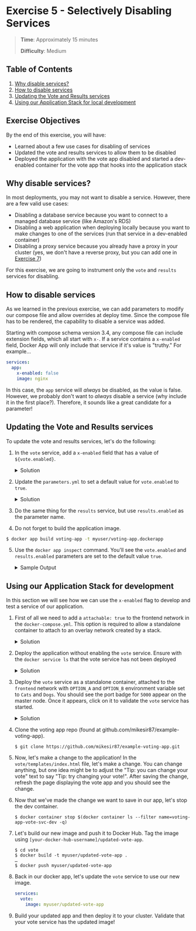 # Exercise 5 - Selectively Disabling Services

> **Time**: Approximately 15 minutes
>
> **Difficulty**: Medium

## Table of Contents

1. [Why disable services?](#why-disable-services)
2. [How to disable services](#how-to-disable-services)
3. [Updating the Vote and Results services](#updating-the-vote-and-results-services)
4. [Using our Application Stack for local development](#using-our-application-stack-for-local-development)


## Exercise Objectives

By the end of this exercise, you will have:

- Learned about a few use cases for disabling of services
- Updated the vote and results services to allow them to be disabled
- Deployed the application with the vote app disabled and started a dev-enabled container for the vote app that hooks into the application stack

## Why disable services?

In most deployments, you may not want to disable a service. However, there are a few valid use cases:

- Disabling a database service because you want to connect to a managed database service (like Amazon's RDS)
- Disabling a web application when deploying locally because you want to make changes to one of the services (run that service in a dev-enabled container)
- Disabling a proxy service because you already have a proxy in your cluster (yes, we don't have a reverse proxy, but you can add one in [Exercise 7](../exercise_7/README.md))

For this exercise, we are going to instrument only the `vote` and `results` services for disabling.


## How to disable services

As we learned in the previous exercise, we can add parameters to modify our compose file and allow overrides at deploy time. Since the compose file has to be rendered, the capability to disable a service was added.

Starting with compose schema version 3.4, any compose file can include extension fields, which all start with `x-`. If a service contains a `x-enabled` field, Docker App will only include that service if it's value is "truthy." For example...

```yaml
services:
  app:
    x-enabled: false
    image: nginx
```

In this case, the `app` service will _always_ be disabled, as the value is false. However, we probably don't want to _always_ disable a service (why include it in the first place?). Therefore, it sounds like a great candidate for a parameter!


## Updating the Vote and Results services

To update the vote and results services, let's do the following:

1. In the `vote` service, add a `x-enabled` field that has a value of `${vote.enabled}`.

    <details>
      <summary>Solution</summary>

    ```yaml
    services:
      vote:
        x-enabled: ${vote.enabled}
    ```
    </details>

2. Update the `parameters.yml` to set a default value for `vote.enabled` to `true`.

    <details>
      <summary>Solution</summary>

    ```yaml
    vote:
      enabled: true
    ```
    </details>

3. Do the same thing for the `results` service, but use `results.enabled` as the parameter name.

4. Do not forget to build the application image.

```sh
$ docker app build voting-app -t myuser/voting-app.dockerapp
```

5. Use the `docker app inspect` command. You'll see the `vote.enabled` and `results.enabled` parameters are set to the default value `true`.

    <details>
      <summary>Sample Output</summary>

    ```console
    $ docker app inspect myuser/voting-app.dockerapp --pretty
    voting-app 0.1.0

    Maintained by: root

    Services (4) Replicas Ports Image
    ------------ -------- ----- -----
    results      1        5001  mikesir87/examplevotingapp_result
    vote         2        5000  mikesir87/examplevotingapp_vote
    redis        1              redis:alpine
    db           1              postgres:9.4
    worker       1              dockersamples/examplevotingapp_worker

    Networks (2)
    ------------
    backend
    frontend

    Volume (1)
    ----------
    db-data

    Parameters (4)  Value
    --------------  -----
    optionA         Cats
    optionB         Dogs
    results.enabled true
    vote.enabled    true
    ```
    </details>

## Using our Application Stack for development

In this section we will see how we can use the `x-enabled` flag to develop and test a service of our application.

1. First of all we need to add a `attachable: true` to the frontend network in the `docker-compose.yml`. This option is required to allow a standalone container to attach to an overlay network created by a stack.

    <details>
      <summary>Solution</summary>

    ```yaml
    networks:
      frontend:
        name: front-tier
        attachable: true
    ```
    </details>    


2. Deploy the application without enabling the `vote` service. Ensure with the `docker service ls` that the vote service has not been deployed

    <details>
      <summary>Solution</summary>

    ```console
    $ docker app deploy myuser/voting-app.dockerapp --name voting-app -s vote.enabled=false  --target-context=swarm
    Creating network front-tier
    Creating network back-tier
    Creating service voting-app_db
    Creating service voting-app_results
    Creating service voting-app_redis
    Creating service voting-app_worker

    $ docker service ls
    ID                  NAME                 MODE                REPLICAS            IMAGE                                          PORTS
    89zwowq45acp        voting-app_db        replicated          1/1                 postgres:9.4                                   
    nza74rbbrwde        voting-app_redis     replicated          1/1                 redis:alpine                                   
    dlhpp09kfhee        voting-app_results   replicated          1/1                 mikesir87/examplevotingapp_result:latest       
    j24jm0lyp8de        voting-app_worker    replicated          1/1                 dockersamples/examplevotingapp_worker:latest   
    ```
    </details>

3. Deploy the `vote` service as a standalone container, attached to the `frontend` network with `OPTION_A` and `OPTION_B` environment variable set to `Cats` and `Dogs`. You should see the port badge for `5000` appear on the master node. Once it appears, click on it to validate the `vote` service has started.

    <details>
      <summary>Solution</summary>

    ```console
    $ docker --context swarm container run --name voting-app-vote-svc-dev -d --rm -e OPTION_A=Cats -e OPTION_B:Dogs -p 5000:80 --network front-tier mikesir87/examplevotingapp_vote
    ```
    <details>

4. Clone the voting app repo (found at github.com/mikesir87/example-voting-app).

    ```console
    $ git clone https://github.com/mikesir87/example-voting-app.git
    ```

5. Now, let's make a change to the application! In the `vote/templates/index.html` file, let's make a change. You can change anything, but one idea might be to adjust the "Tip: you can change your vote" text to say "Tip: try changing your vote!". After saving the change, refresh the page displaying the vote app and you should see the change.

6. Now that we've made the change we want to save in our app, let's stop the dev container.

    ```console
    $ docker container stop $(docker container ls --filter name=voting-app-vote-svc-dev -q)
    ```

7. Let's build our new image and push it to Docker Hub. Tag the image using `[your-docker-hub-username]/updated-vote-app`.

    ```console
    $ cd vote
    $ docker build -t myuser/updated-vote-app .
    …
    $ docker push myuser/updated-vote-app
    ```

8. Back in our docker app, let's update the `vote` service to use our new image.

    ```yaml
    services:
      vote:
        image: myuser/updated-vote-app
    ```

9. Build your updated app and then deploy it to your cluster. Validate that your vote service has the updated image!

